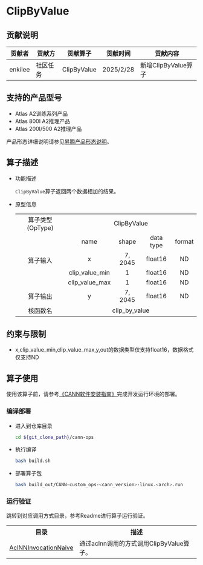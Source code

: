 # ClipByValue
## 贡献说明
| 贡献者     | 贡献方  | 贡献算子        | 贡献时间      | 贡献内容            |
|---------|------|-------------|-----------|-----------------|
| enkilee | 社区任务 | ClipByValue | 2025/2/28 | 新增ClipByValue算子 |

## 支持的产品型号
- Atlas A2训练系列产品
- Atlas 800I A2推理产品
- Atlas 200I/500 A2推理产品

产品形态详细说明请参见[昇腾产品形态说明](http://www.hiascend.com/document/redirect/CannCommunityProductForm)。

## 算子描述
- 功能描述

  `ClipByValue`算子返回两个数据相加的结果。

- 原型信息

  <table>
    <tr><td rowspan="1" align="center">算子类型(OpType)</td><td colspan="4" align="center">ClipByValue</td></tr>
    </tr>
    <tr><td rowspan="4" align="center">算子输入</td><td align="center">name</td><td align="center">shape</td><td align="center">data type</td><td align="center">format</td></tr>
    <tr><td align="center">x</td><td align="center">7, 2045</td><td align="center">float16</td><td align="center">ND</td></tr>
    <tr><td align="center">clip_value_min</td><td align="center">1</td><td align="center">float16</td><td align="center">ND</td></tr>
    <tr><td align="center">clip_value_max</td><td align="center">1</td><td align="center">float16</td><td align="center">ND</td></tr>
    </tr>
    </tr>
    <tr><td rowspan="1" align="center">算子输出</td><td align="center">y</td><td align="center">7, 2045</td><td align="center">float16</td><td align="center">ND</td></tr>
    </tr>
    <tr><td rowspan="1" align="center">核函数名</td><td colspan="4" align="center">clip_by_value</td></tr>
  </table>

##  约束与限制

- x,clip_value_min,clip_value_max,y,out的数据类型仅支持float16，数据格式仅支持ND

## 算子使用
使用该算子前，请参考[《CANN软件安装指南》](https://hiascend.com/document/redirect/CannCommunityInstSoftware)完成开发运行环境的部署。

### 编译部署
  - 进入到仓库目录

    ```bash
    cd ${git_clone_path}/cann-ops
    ```

  - 执行编译

    ```bash
    bash build.sh
    ```

  - 部署算子包

    ```bash
    bash build_out/CANN-custom_ops-<cann_version>-linux.<arch>.run
    ```

### 运行验证
跳转到对应调用方式目录，参考Readme进行算子运行验证。
<table>
    <th>目录</th><th>描述</th>
    <tr>
        <td><a href="./examples/AclNNInvocationNaive"> AclNNInvocationNaive</td><td>通过aclnn调用的方式调用ClipByValue算子。</td>
    </tr>
</table>

